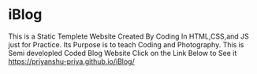 # iBlog 
This is a Static Templete Website Created By Coding In HTML,CSS,and JS just for Practice. Its Purpose is to teach Coding and Photography. 
This is Semi developled Coded Blog Website
Click on the Link Below to See it
https://priyanshu-priya.github.io/iBlog/
